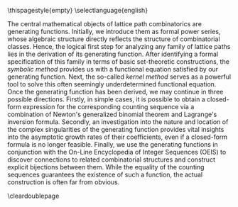 \thispagestyle{empty}
\selectlanguage{english}

The central mathematical objects of lattice path combinatorics are generating functions.
Initially, we introduce them as formal power series, whose algebraic structure directly reflects the structure of combinatorial classes.
Hence, the logical first step for analyzing any family of lattice paths lies in the derivation of its generating function. 
After identifying a formal specification of this family in terms of basic set-theoretic constructions, the *symbolic method* provides us with a functional equation satisfied by our generating function.
Next, the so-called *kernel method* serves as a powerful tool to solve this often seemingly underdetermined functional equation. 
Once the generating function has been derived, we may continue in three possible directions.
Firstly, in simple cases, it is possible to obtain a closed-form expression for the corresponding counting sequence via a combination of Newton's generalized binomial theorem and Lagrange's inversion formula.
Secondly, an investigation into the nature and location of the complex singularities of the generating function provides vital insights into the asymptotic growth rates of their coefficients, even if a closed-form formula is no longer feasible.
Finally, we use the generating functions in conjunction with the On-Line Encyclopedia of Integer Sequences (OEIS) to discover connections to related combinatorial structures and construct explicit bijections between them. 
While the equality of the counting sequences guarantees the existence of such a function, the actual construction is often far from obvious.

\cleardoublepage

